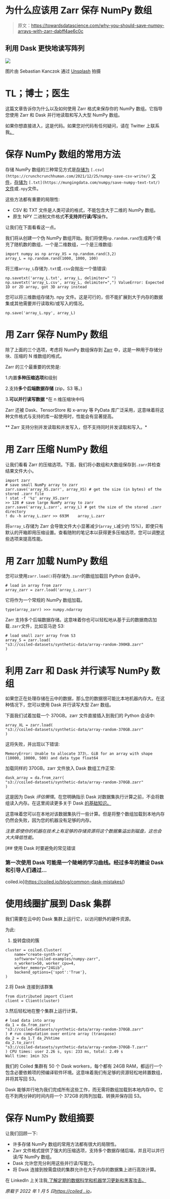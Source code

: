 # 为什么应该用 Zarr 保存 NumPy 数组

> 原文：<https://towardsdatascience.com/why-you-should-save-numpy-arrays-with-zarr-dabff4ae6c0c>

## 利用 Dask 更快地读写阵列

![](img/1e1619876fb12e73f8e095436e531c85.png)

图片由 Sebastian Kanczok 通过 [Unsplash](http://unsplash.com) 拍摄

# TL；博士；医生

这篇文章告诉你为什么以及如何使用 Zarr 格式来保存你的 NumPy 数组。它指导您使用 Zarr 和 Dask 并行地读取和写入大型 NumPy 数组。

如果你想直接进入，这是代码。如果您对代码有任何疑问，请在 Twitter 上联系我[。](https://twitter.com/richardpelgrim)

# 保存 NumPy 数组的常用方法

存储 NumPy 数组的三种常见方式是[存储为](https://crunchcrunchhuman.com/2021/12/25/numpy-save-csv-write/) `[.csv](https://crunchcrunchhuman.com/2021/12/25/numpy-save-csv-write/)` [文件](https://crunchcrunchhuman.com/2021/12/25/numpy-save-csv-write/)，[存储为](https://mungingdata.com/numpy/save-numpy-text-txt/) `[.txt](https://mungingdata.com/numpy/save-numpy-text-txt/)` [文件](https://mungingdata.com/numpy/save-numpy-text-txt/)或`.npy`文件。

这些方法都有重要的局限性:

*   CSV 和 TXT 文件是人类可读的格式，不能包含大于二维的 NumPy 数组。
*   原生 NPY 二进制文件格式**不支持并行读/写**操作。

让我们在下面看看这一点。

我们将从创建一个伪 NumPy 数组开始。我们将使用`np.random.rand`生成两个填充了随机数的数组，一个是二维数组，一个是三维数组:

```
import numpy as np array_XS = np.random.rand(3,2) 
array_L = np.random.rand(1000, 1000, 100)
```

将三维`array_L`存储为`.txt`或`.csv`会抛出一个值错误:

```
np.savetxt('array_L.txt', array_L, delimiter=" ") np.savetxt('array_L.csv', array_L, delimiter=",") ValueError: Expected 1D or 2D array, got 3D array instead
```

您可以将三维数组存储为. npy 文件。这是可行的，但不能扩展到大于内存的数据集或其他需要并行读取和/或写入的情况。

```
np.save('array_L.npy', array_L)
```

# 用 Zarr 保存 NumPy 数组

除了上面的三个选项，考虑将 NumPy 数组保存到 [Zarr](https://zarr.readthedocs.io/en/stable/index.html) 中，这是一种用于存储分块、压缩的 N 维数组的格式。

Zarr 的三个最重要的优势是:

1.内置**多种压缩选项**和级别

2.支持**多个后端数据存储** (zip，S3 等。)

3.**可以并行读写数据** *在 n 维压缩块中吗

Zarr 还被 Dask、TensorStore 和 x-array 等 PyData 库广泛采用，这意味着将这种文件格式与支持的库一起使用时，性能会有显著提高。

** Zarr 支持分别并发读取和并发写入，但不支持同时并发读取和写入。*

# 用 Zarr 压缩 NumPy 数组

让我们看看 Zarr 的压缩选项。下面，我们将小数组和大数组保存到`.zarr`并检查结果文件大小。

```
import zarr 
# save small NumPy array to zarr 
zarr.save('array_XS.zarr', array_XS) # get the size (in bytes) of the stored .zarr file 
! stat -f '%z' array_XS.zarr 
>> 128 # save large NumPy array to zarr 
zarr.save('array_L.zarr', array_L) # get the size of the stored .zarr directory 
! du -h array_L.zarr >> 693M	array_L.zarr
```

将`array_L`存储为 Zarr 会导致文件大小显著减少(`array_L`减少约 15%)，即使只有默认的开箱即用压缩设置。查看随附的笔记本以获得更多压缩选项，您可以调整这些选项来提高性能。

# 用 Zarr 加载 NumPy 数组

您可以使用`zarr.load()`将存储为`.zarr`的数组加载回 Python 会话中。

```
# load in array from zarr 
array_zarr = zarr.load('array_L.zarr')
```

它将作为一个常规的 NumPy 数组加载。

```
type(array_zarr) >>> numpy.ndarray
```

Zarr 支持多个后端数据存储。这意味着你也可以轻松地从基于云的数据商店加载`.zarr`文件，比如亚马逊 S3:

```
# load small zarr array from S3 
array_S = zarr.load(
"s3://coiled-datasets/synthetic-data/array-random-390KB.zarr"
)
```

# 利用 Zarr 和 Dask 并行读写 NumPy 数组

如果您正在处理存储在云中的数据，那么您的数据很可能比本地机器内存大。在这种情况下，您可以使用 Dask 并行读写大型 Zarr 数组。

下面我们试着加载一个 370GB。zarr 文件直接插入到我们的 Python 会话中:

```
array_XL = zarr.load(
"s3://coiled-datasets/synthetic-data/array-random-370GB.zarr"
)
```

这将失败，并出现以下错误:

```
MemoryError: Unable to allocate 373\. GiB for an array with shape (10000, 10000, 500) and data type float64
```

加载同样的 370GB。zarr 文件放入 Dask 数组工作正常:

```
dask_array = da.from_zarr(
"s3://coiled-datasets/synthetic-data/array-random-370GB.zarr"
) 
```

这是因为 Dask *评估懒惰*。在您明确指示 Dask 对数据集执行计算之前，不会将数组读入内存。在这里阅读更多关于 Dask [的基础知识。](https://coiled.io/blog/what-is-dask/)

这意味着您可以在本地对该数据集执行一些计算。但是将整个数组加载到本地内存仍然会失败，因为您的机器没有足够的内存。

*注意:即使你的机器在技术上有足够的存储资源将这个数据集溢出到磁盘，这也会大大降低性能。*

[](https://coiled.io/blog/common-dask-mistakes/) [## 使用 Dask 时要避免的常见错误

### 第一次使用 Dask 可能是一个陡峭的学习曲线。经过多年的建设 Dask 和引导人们通过…

coiled.io](https://coiled.io/blog/common-dask-mistakes/) 

# 使用线圈扩展到 Dask 集群

我们需要在云中的 Dask 集群上运行它，以访问额外的硬件资源。

为此:

1.  旋转盘绕的簇

```
cluster = coiled.Cluster(
    name="create-synth-array", 
    software="coiled-examples/numpy-zarr", 
    n_workers=50, worker_cpu=4, 
    worker_memory="24Gib", 
    backend_options={'spot':'True'}, 
)
```

2.将 Dask 连接到该群集

```
from distributed import Client 
client = Client(cluster)
```

3.然后轻松地在整个集群上运行计算。

```
# load data into array
da_1 = da.from_zarr(
"s3://coiled-datasets/synthetic-data/array-random-370GB.zarr"
) # run computation over entire array (transpose)
da_2 = da_1.T da_2%%time 
da_2.to_zarr(
"s3://coiled-datasets/synthetic-data/array-random-370GB-T.zarr"
) CPU times: user 2.26 s, sys: 233 ms, total: 2.49 s 
Wall time: 1min 32s
```

我们的 Coiled 集群有 50 个 Dask workers，每个都有 24GB RAM，都运行一个包含必要依赖项的预编译软件环境。这意味着我们有足够的资源轻松地转置数组，并将其写回 S3。

Dask 能够并行地为我们完成所有这些工作，而无需将数组加载到本地内存中。它在不到两分钟的时间内将一个 372GB 的阵列加载、转换并保存回 S3。

# 保存 NumPy 数组摘要

让我们回顾一下:

*   许多存储 NumPy 数组的常用方法都有很大的局限性。
*   Zarr 文件格式提供了强大的压缩选项，支持多个数据存储后端，并且可以并行读/写 NumPy 数组。
*   Dask 允许您充分利用这些并行读/写能力。
*   将 Dask 连接到按需盘绕的集群允许在大于内存的数据集上进行高效计算。

在 LinkedIn 上关注我[,了解定期的数据科学和机器学习更新和黑客攻击。](https://www.linkedin.com/in/richard-pelgrim/)

*原载于 2022 年 1 月 5 日*[*https://coiled . io*](https://coiled.io/blog/save-numpy-dask-array-to-zarr/)*。*